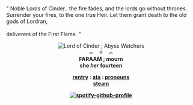    <br>"  Noble Lords of Cinder.. the fire fades, and the lords go without thrones.
   <br>Surrender your fires, to the one true Heir. Let them grant death to the old gods of Lordran,<br>
   <br>deliverers of the First Flame.  "<br>

<div align='center'> 
 <img src='https://files.catbox.moe/mzples.gif' title='Lord of Cinder ; Abyss Watchers'

   <br>ꕀ⠀ ♱⠀ ꕀ<br>
<b>FARAAM ; mourn <br>
   she <i> her</i>  <b>fourteen</b>

 
 <a href="https://rentry.co/artoriasdotcom">rentry</a> : <a href="https://mourn.atabook.org">ata</a> : <a href="https://en.pronouns.page/@wolfknight">pronouns</a>
<br><a href="https://steamcommunity.com/profiles/76561199478007567/">steam</a><br>

<a>[![spotify-github-profile](https://spotify-github-profile.kittinanx.com/api/view?uid=4c896szxutrf5al0jz5t36o0j&cover_image=true&theme=natemoo-re&show_offline=false&background_color=121212&interchange=false&bar_color=839295&bar_color_cover=false)](https://github.com/kittinan/spotify-github-profile)</a>

